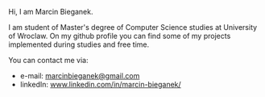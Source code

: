 Hi, I am Marcin Bieganek.

I am student of Master's degree of Computer Science studies at University of Wroclaw.
On my github profile you can find some of my projects implemented during studies and free time.

You can contact me via:
* e-mail: marcinbieganek@gmail.com
* linkedIn: www.linkedin.com/in/marcin-bieganek/

<!---
MarcinBieganek/MarcinBieganek is a ✨ special ✨ repository because its `README.md` (this file) appears on your GitHub profile.
You can click the Preview link to take a look at your changes.
--->
